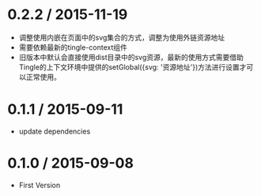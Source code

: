 0.2.2 / 2015-11-19
==================

 * 调整使用内嵌在页面中的svg集合的方式，调整为使用外链资源地址
 * 需要依赖最新的tingle-context组件
 * 旧版本中默认会直接使用dist目录中的svg资源，最新的使用方式需要借助Tingle的上下文环境中提供的setGlobal({svg: '资源地址'})方法进行设置才可以正常使用。

0.1.1 / 2015-09-11
==================

 * update dependencies

0.1.0 / 2015-09-08
==================

 * First Version